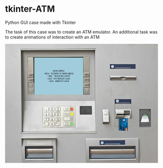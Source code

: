 # tkinter-ATM
Python GUI case made with Tkinter

The task of this case was to create an ATM emulator. An additional task was to create animations of interaction with an ATM

![Image alt](https://github.com/arcticsixxx/tkinter-ATM/raw/master/./screenshot.png)
